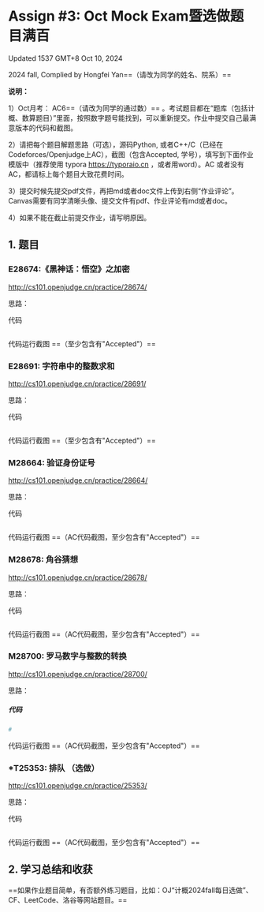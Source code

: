 # Assign #3: Oct Mock Exam暨选做题目满百

Updated 1537 GMT+8 Oct 10, 2024

2024 fall, Complied by Hongfei Yan==（请改为同学的姓名、院系）==



**说明：**

1）Oct⽉考： AC6==（请改为同学的通过数）== 。考试题⽬都在“题库（包括计概、数算题目）”⾥⾯，按照数字题号能找到，可以重新提交。作业中提交⾃⼰最满意版本的代码和截图。

2）请把每个题目解题思路（可选），源码Python, 或者C++/C（已经在Codeforces/Openjudge上AC），截图（包含Accepted, 学号），填写到下面作业模版中（推荐使用 typora https://typoraio.cn ，或者用word）。AC 或者没有AC，都请标上每个题目大致花费时间。

3）提交时候先提交pdf文件，再把md或者doc文件上传到右侧“作业评论”。Canvas需要有同学清晰头像、提交文件有pdf、作业评论有md或者doc。

4）如果不能在截止前提交作业，请写明原因。



## 1. 题目

### E28674:《黑神话：悟空》之加密

http://cs101.openjudge.cn/practice/28674/



思路：



代码

```python


```



代码运行截图 ==（至少包含有"Accepted"）==





### E28691: 字符串中的整数求和

http://cs101.openjudge.cn/practice/28691/



思路：



代码

```python


```



代码运行截图 ==（至少包含有"Accepted"）==





### M28664: 验证身份证号

http://cs101.openjudge.cn/practice/28664/



思路：



代码

```python


```



代码运行截图 ==（AC代码截图，至少包含有"Accepted"）==





### M28678: 角谷猜想

http://cs101.openjudge.cn/practice/28678/



思路：



代码

```python


```



代码运行截图 ==（AC代码截图，至少包含有"Accepted"）==





### M28700: 罗马数字与整数的转换

http://cs101.openjudge.cn/practice/28700/



思路：



##### 代码

```python
# 

```



代码运行截图 ==（AC代码截图，至少包含有"Accepted"）==





### *T25353: 排队 （选做）

http://cs101.openjudge.cn/practice/25353/



思路：



代码

```python


```



代码运行截图 ==（AC代码截图，至少包含有"Accepted"）==





## 2. 学习总结和收获

==如果作业题目简单，有否额外练习题目，比如：OJ“计概2024fall每日选做”、CF、LeetCode、洛谷等网站题目。==











